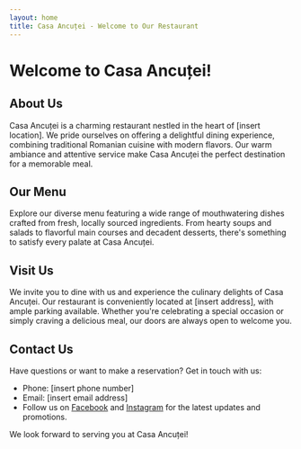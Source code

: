 ```yaml
---
layout: home
title: Casa Ancuței - Welcome to Our Restaurant
---
```


<body class="bg_image">

# Welcome to Casa Ancuței!

## About Us

Casa Ancuței is a charming restaurant nestled in the heart of [insert location]. We pride ourselves on offering a delightful dining experience, combining traditional Romanian cuisine with modern flavors. Our warm ambiance and attentive service make Casa Ancuței the perfect destination for a memorable meal.

## Our Menu

Explore our diverse menu featuring a wide range of mouthwatering dishes crafted from fresh, locally sourced ingredients. From hearty soups and salads to flavorful main courses and decadent desserts, there's something to satisfy every palate at Casa Ancuței.

## Visit Us

We invite you to dine with us and experience the culinary delights of Casa Ancuței. Our restaurant is conveniently located at [insert address], with ample parking available. Whether you're celebrating a special occasion or simply craving a delicious meal, our doors are always open to welcome you.

## Contact Us

Have questions or want to make a reservation? Get in touch with us:
- Phone: [insert phone number]
- Email: [insert email address]
- Follow us on [Facebook](#) and [Instagram](#) for the latest updates and promotions.

We look forward to serving you at Casa Ancuței!

</body>

